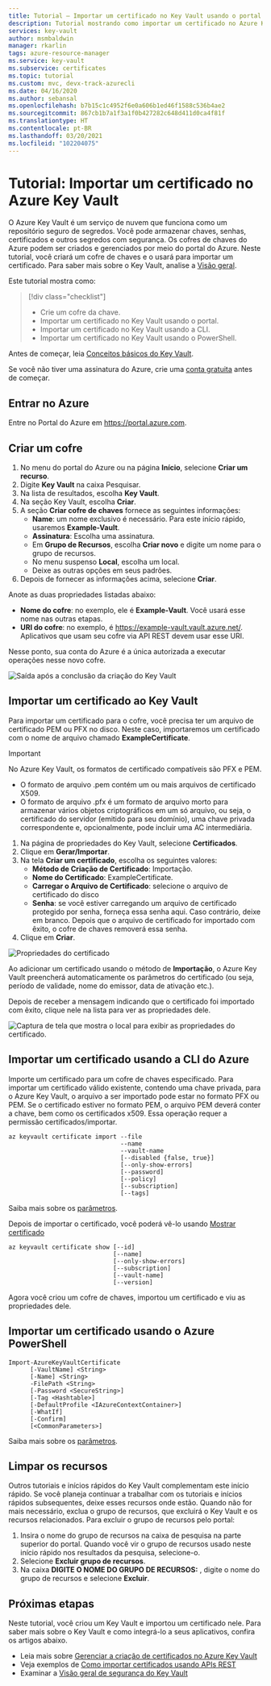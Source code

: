 ```yaml
---
title: Tutorial – Importar um certificado no Key Vault usando o portal do Azure | Microsoft Docs
description: Tutorial mostrando como importar um certificado no Azure Key Vault
services: key-vault
author: msmbaldwin
manager: rkarlin
tags: azure-resource-manager
ms.service: key-vault
ms.subservice: certificates
ms.topic: tutorial
ms.custom: mvc, devx-track-azurecli
ms.date: 04/16/2020
ms.author: sebansal
ms.openlocfilehash: b7b15c1c4952f6e0a606b1ed46f1588c536b4ae2
ms.sourcegitcommit: 867cb1b7a1f3a1f0b427282c648d411d0ca4f81f
ms.translationtype: HT
ms.contentlocale: pt-BR
ms.lasthandoff: 03/20/2021
ms.locfileid: "102204075"
---
```

# <a name="tutorial-import-a-certificate-in-azure-key-vault"></a>Tutorial: Importar um certificado no Azure Key Vault

O Azure Key Vault é um serviço de nuvem que funciona como um repositório seguro de segredos. Você pode armazenar chaves, senhas, certificados e outros segredos com segurança. Os cofres de chaves do Azure podem ser criados e gerenciados por meio do portal do Azure. Neste tutorial, você criará um cofre de chaves e o usará para importar um certificado. Para saber mais sobre o Key Vault, analise a [Visão geral](../general/overview.md).

Este tutorial mostra como:

> [!div class="checklist"]
> * Crie um cofre da chave.
> * Importar um certificado no Key Vault usando o portal.
> * Importar um certificado no Key Vault usando a CLI.
> * Importar um certificado no Key Vault usando o PowerShell.


Antes de começar, leia [Conceitos básicos do Key Vault](../general/basic-concepts.md). 

Se você não tiver uma assinatura do Azure, crie uma [conta gratuita](https://azure.microsoft.com/free/?WT.mc_id=A261C142F) antes de começar.

## <a name="sign-in-to-azure"></a>Entrar no Azure

Entre no Portal do Azure em https://portal.azure.com.

## <a name="create-a-vault"></a>Criar um cofre

1. No menu do portal do Azure ou na página **Início**, selecione **Criar um recurso**.
2. Digite **Key Vault** na caixa Pesquisar.
3. Na lista de resultados, escolha **Key Vault**.
4. Na seção Key Vault, escolha **Criar**.
5. A seção **Criar cofre de chaves** fornece as seguintes informações:
    - **Name**: um nome exclusivo é necessário. Para este início rápido, usaremos **Example-Vault**. 
    - **Assinatura**: Escolha uma assinatura.
    - Em **Grupo de Recursos**, escolha **Criar novo** e digite um nome para o grupo de recursos.
    - No menu suspenso **Local**, escolha um local.
    - Deixe as outras opções em seus padrões.
6. Depois de fornecer as informações acima, selecione **Criar**.

Anote as duas propriedades listadas abaixo:

* **Nome do cofre**: no exemplo, ele é **Example-Vault**. Você usará esse nome nas outras etapas.
* **URI do cofre**: no exemplo, é https://example-vault.vault.azure.net/. Aplicativos que usam seu cofre via API REST devem usar esse URI.

Nesse ponto, sua conta do Azure é a única autorizada a executar operações nesse novo cofre.

![Saída após a conclusão da criação do Key Vault](../media/certificates/tutorial-import-cert/vault-properties.png)

## <a name="import-a-certificate-to-key-vault"></a>Importar um certificado ao Key Vault

Para importar um certificado para o cofre, você precisa ter um arquivo de certificado PEM ou PFX no disco. Neste caso, importaremos um certificado com o nome de arquivo chamado **ExampleCertificate**.

> [!IMPORTANT]
> No Azure Key Vault, os formatos de certificado compatíveis são PFX e PEM. 
> - O formato de arquivo .pem contém um ou mais arquivos de certificado X509.
> - O formato de arquivo .pfx é um formato de arquivo morto para armazenar vários objetos criptográficos em um só arquivo, ou seja, o certificado do servidor (emitido para seu domínio), uma chave privada correspondente e, opcionalmente, pode incluir uma AC intermediária.  

1. Na página de propriedades do Key Vault, selecione **Certificados**.
2. Clique em **Gerar/Importar**.
3. Na tela **Criar um certificado**, escolha os seguintes valores:
    - **Método de Criação de Certificado**: Importação.
    - **Nome do Certificado**: ExampleCertificate.
    - **Carregar o Arquivo de Certificado**: selecione o arquivo de certificado do disco
    - **Senha**: se você estiver carregando um arquivo de certificado protegido por senha, forneça essa senha aqui. Caso contrário, deixe em branco. Depois que o arquivo de certificado for importado com êxito, o cofre de chaves removerá essa senha.
4. Clique em **Criar**.

![Propriedades do certificado](../media/certificates/tutorial-import-cert/cert-import.png)

Ao adicionar um certificado usando o método de **Importação**, o Azure Key Vault preencherá automaticamente os parâmetros do certificado (ou seja, período de validade, nome do emissor, data de ativação etc.).

Depois de receber a mensagem indicando que o certificado foi importado com êxito, clique nele na lista para ver as propriedades dele. 

![Captura de tela que mostra o local para exibir as propriedades do certificado.](../media/certificates/tutorial-import-cert/current-version-hidden.png)

## <a name="import-a-certificate-using-azure-cli"></a>Importar um certificado usando a CLI do Azure

Importe um certificado para um cofre de chaves especificado. Para importar um certificado válido existente, contendo uma chave privada, para o Azure Key Vault, o arquivo a ser importado pode estar no formato PFX ou PEM. Se o certificado estiver no formato PEM, o arquivo PEM deverá conter a chave, bem como os certificados x509. Essa operação requer a permissão certificados/importar.

```azurecli
az keyvault certificate import --file
                               --name
                               --vault-name
                               [--disabled {false, true}]
                               [--only-show-errors]
                               [--password]
                               [--policy]
                               [--subscription]
                               [--tags]
```

Saiba mais sobre os [parâmetros](/cli/azure/keyvault/certificate#az-keyvault-certificate-import).

Depois de importar o certificado, você poderá vê-lo usando [Mostrar certificado](/cli/azure/keyvault/certificate#az-keyvault-certificate-show)


```azurecli
az keyvault certificate show [--id]
                             [--name]
                             [--only-show-errors]
                             [--subscription]
                             [--vault-name]
                             [--version]
```

Agora você criou um cofre de chaves, importou um certificado e viu as propriedades dele.

## <a name="import-a-certificate-using-azure-powershell"></a>Importar um certificado usando o Azure PowerShell

```
Import-AzureKeyVaultCertificate
      [-VaultName] <String>
      [-Name] <String>
      -FilePath <String>
      [-Password <SecureString>]
      [-Tag <Hashtable>]
      [-DefaultProfile <IAzureContextContainer>]
      [-WhatIf]
      [-Confirm]
      [<CommonParameters>]
```

Saiba mais sobre os [parâmetros](/powershell/module/azurerm.keyvault/import-azurekeyvaultcertificate?view=azurermps-6.13.0).


## <a name="clean-up-resources"></a>Limpar os recursos

Outros tutoriais e inícios rápidos do Key Vault complementam este início rápido. Se você planeja continuar a trabalhar com os tutoriais e inícios rápidos subsequentes, deixe esses recursos onde estão.
Quando não for mais necessário, exclua o grupo de recursos, que excluirá o Key Vault e os recursos relacionados. Para excluir o grupo de recursos pelo portal:

1. Insira o nome do grupo de recursos na caixa de pesquisa na parte superior do portal. Quando você vir o grupo de recursos usado neste início rápido nos resultados da pesquisa, selecione-o.
2. Selecione **Excluir grupo de recursos**.
3. Na caixa **DIGITE O NOME DO GRUPO DE RECURSOS:** , digite o nome do grupo de recursos e selecione **Excluir**.


## <a name="next-steps"></a>Próximas etapas

Neste tutorial, você criou um Key Vault e importou um certificado nele. Para saber mais sobre o Key Vault e como integrá-lo a seus aplicativos, confira os artigos abaixo.

- Leia mais sobre [Gerenciar a criação de certificados no Azure Key Vault](./create-certificate-scenarios.md)
- Veja exemplos de [Como importar certificados usando APIs REST](/rest/api/keyvault/importcertificate/importcertificate)
- Examinar a [Visão geral de segurança do Key Vault](../general/security-overview.md)